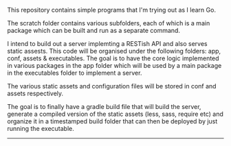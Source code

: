 This repository contains simple programs that I'm trying out as I learn Go.

The scratch folder contains various subfolders, each of which is a main
package which can be built and run as a separate command.

I intend to build out a server implemting a RESTish API and also serves static
assests. This code will be organised under the following folders:
app, conf, assets & executables. The goal is to have the core logic implemented
in various packages in the app folder which will be used by a main package in
the executables folder to implement a server.

The various static assets and configuration files will be stored in conf and
assets respectively.

The goal is to finally have a gradle build file that will build the server,
generate a compiled version of the static assets (less, sass, require etc) and
organize it in a timestamped build folder that can then be deployed by just
running the executable.

---
